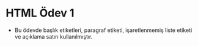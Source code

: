 # HTML Ödev 1 #
- Bu ödevde başlık etiketleri, paragraf etiketi, işaretlenmemiş liste etiketi ve açıklama satırı kullanılmıştır.